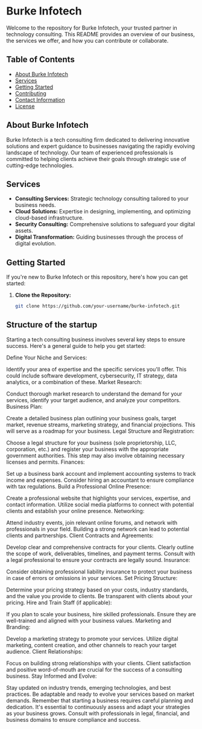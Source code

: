 # Burke Infotech

Welcome to the repository for Burke Infotech, your trusted partner in technology consulting. This README provides an overview of our business, the services we offer, and how you can contribute or collaborate.

## Table of Contents
- [About Burke Infotech](#about-burke-infotech)
- [Services](#services)
- [Getting Started](#getting-started)
- [Contributing](#contributing)
- [Contact Information](#contact-information)
- [License](#license)

## About Burke Infotech
Burke Infotech is a tech consulting firm dedicated to delivering innovative solutions and expert guidance to businesses navigating the rapidly evolving landscape of technology. Our team of experienced professionals is committed to helping clients achieve their goals through strategic use of cutting-edge technologies.

## Services
- **Consulting Services:** Strategic technology consulting tailored to your business needs.
- **Cloud Solutions:** Expertise in designing, implementing, and optimizing cloud-based infrastructure.
- **Security Consulting:** Comprehensive solutions to safeguard your digital assets.
- **Digital Transformation:** Guiding businesses through the process of digital evolution.

## Getting Started
If you're new to Burke Infotech or this repository, here's how you can get started:

1. **Clone the Repository:**
   ```bash
   git clone https://github.com/your-username/burke-infotech.git

## Structure of the startup 
Starting a tech consulting business involves several key steps to ensure success. Here's a general guide to help you get started:

Define Your Niche and Services:

Identify your area of expertise and the specific services you'll offer. This could include software development, cybersecurity, IT strategy, data analytics, or a combination of these.
Market Research:

Conduct thorough market research to understand the demand for your services, identify your target audience, and analyze your competitors.
Business Plan:

Create a detailed business plan outlining your business goals, target market, revenue streams, marketing strategy, and financial projections. This will serve as a roadmap for your business.
Legal Structure and Registration:

Choose a legal structure for your business (sole proprietorship, LLC, corporation, etc.) and register your business with the appropriate government authorities. This step may also involve obtaining necessary licenses and permits.
Finances:

Set up a business bank account and implement accounting systems to track income and expenses. Consider hiring an accountant to ensure compliance with tax regulations.
Build a Professional Online Presence:

Create a professional website that highlights your services, expertise, and contact information. Utilize social media platforms to connect with potential clients and establish your online presence.
Networking:

Attend industry events, join relevant online forums, and network with professionals in your field. Building a strong network can lead to potential clients and partnerships.
Client Contracts and Agreements:

Develop clear and comprehensive contracts for your clients. Clearly outline the scope of work, deliverables, timelines, and payment terms. Consult with a legal professional to ensure your contracts are legally sound.
Insurance:

Consider obtaining professional liability insurance to protect your business in case of errors or omissions in your services.
Set Pricing Structure:

Determine your pricing strategy based on your costs, industry standards, and the value you provide to clients. Be transparent with clients about your pricing.
Hire and Train Staff (if applicable):

If you plan to scale your business, hire skilled professionals. Ensure they are well-trained and aligned with your business values.
Marketing and Branding:

Develop a marketing strategy to promote your services. Utilize digital marketing, content creation, and other channels to reach your target audience.
Client Relationships:

Focus on building strong relationships with your clients. Client satisfaction and positive word-of-mouth are crucial for the success of a consulting business.
Stay Informed and Evolve:

Stay updated on industry trends, emerging technologies, and best practices. Be adaptable and ready to evolve your services based on market demands.
Remember that starting a business requires careful planning and dedication. It's essential to continuously assess and adapt your strategies as your business grows. Consult with professionals in legal, financial, and business domains to ensure compliance and success.
